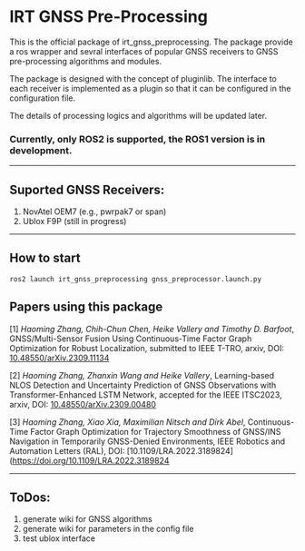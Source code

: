 # IRT GNSS Pre-Processing

This is the official package of irt_gnss_preprocessing. The package provide a ros wrapper and sevral interfaces of popular GNSS receivers to GNSS pre-processing algorithms and modules. 

The package is designed with the concept of pluginlib. The interface to each receiver is implemented as a plugin so that it can be configured in the configuration file. 

The details of processing logics and algorithms will be updated later. 

### Currently, only ROS2 is supported, the ROS1 version is in development.

---

## Suported GNSS Receivers:
1. NovAtel OEM7 (e.g., pwrpak7 or span)
2. Ublox F9P (still in progress)

---

## How to start
```
ros2 launch irt_gnss_preprocessing gnss_preprocessor.launch.py 
```

## Papers using this package 
[1] *Haoming Zhang, Chih-Chun Chen, Heike Vallery and Timothy D. Barfoot*, GNSS/Multi-Sensor Fusion Using Continuous-Time Factor Graph Optimization for Robust Localization, submitted to IEEE T-TRO, arxiv, DOI: [10.48550/arXiv.2309.11134](https://doi.org/10.48550/arXiv.2309.11134)

[2] *Haoming Zhang, Zhanxin Wang and Heike Vallery*, Learning-based NLOS Detection and Uncertainty Prediction of GNSS Observations with Transformer-Enhanced LSTM Network, accepted for the IEEE ITSC2023, arxiv, DOI: [10.48550/arXiv.2309.00480](https://doi.org/10.48550/arXiv.2309.00480)

[3] *Haoming Zhang, Xiao Xia, Maximilian Nitsch and Dirk Abel*, Continuous-Time Factor Graph Optimization for Trajectory Smoothness of GNSS/INS Navigation in Temporarily GNSS-Denied Environments, IEEE Robotics and Automation Letters (RAL), DOI: [10.1109/LRA.2022.3189824](https://doi.org/10.1109/LRA.2022.3189824


---

## ToDos:
1. generate wiki for GNSS algorithms
2. generate wiki for parameters in the config file
3. test ublox interface